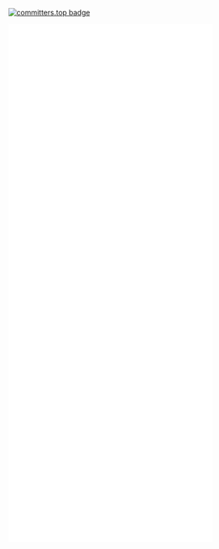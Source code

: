 [![committers.top badge](https://user-badge.committers.top/france/gnodet.svg)](https://user-badge.committers.top/france/gnodet)

[![Metrics](https://github.com/gnodet/gnodet/blob/main/github-metrics.svg)](https://github.com/gnodet/gnodet/blob/main/github-metrics.svg)
